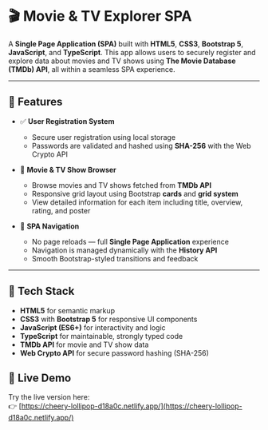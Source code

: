 # 🎬 Movie & TV Explorer SPA

A **Single Page Application (SPA)** built with **HTML5**, **CSS3**, **Bootstrap 5**, **JavaScript**, and **TypeScript**. This app allows users to securely register and explore data about movies and TV shows using **The Movie Database (TMDb) API**, all within a seamless SPA experience.

---

## 🚀 Features

- ✅ **User Registration System**

  - Secure user registration using local storage
  - Passwords are validated and hashed using **SHA-256** with the Web Crypto API

- 🎥 **Movie & TV Show Browser**

  - Browse movies and TV shows fetched from **TMDb API**
  - Responsive grid layout using Bootstrap **cards** and **grid system**
  - View detailed information for each item including title, overview, rating, and poster

- 🔄 **SPA Navigation**
  - No page reloads — full **Single Page Application** experience
  - Navigation is managed dynamically with the **History API**
  - Smooth Bootstrap-styled transitions and feedback

---

## 🧰 Tech Stack

- **HTML5** for semantic markup
- **CSS3** with **Bootstrap 5** for responsive UI components
- **JavaScript (ES6+)** for interactivity and logic
- **TypeScript** for maintainable, strongly typed code
- **TMDb API** for movie and TV show data
- **Web Crypto API** for secure password hashing (SHA-256)

## 🔗 Live Demo

Try the live version here:  
👉 [https://cheery-lollipop-d18a0c.netlify.app/](https://cheery-lollipop-d18a0c.netlify.app/)
